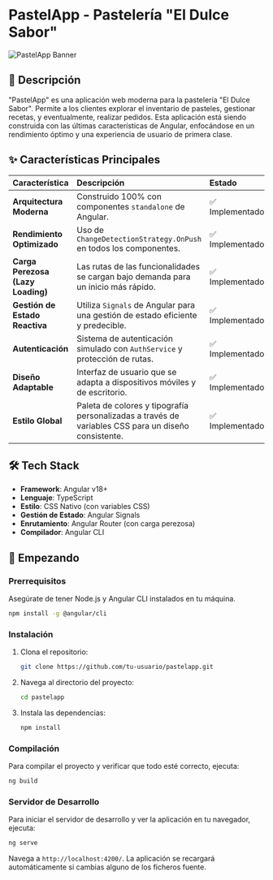 
# PastelApp - Pastelería "El Dulce Sabor"

![PastelApp Banner](https://via.placeholder.com/1200x300.png?text=Pastelería+"El+Dulce+Sabor")

## 🍰 Descripción

"PastelApp" es una aplicación web moderna para la pastelería "El Dulce Sabor". Permite a los clientes explorar el inventario de pasteles, gestionar recetas, y eventualmente, realizar pedidos. Esta aplicación está siendo construida con las últimas características de Angular, enfocándose en un rendimiento óptimo y una experiencia de usuario de primera clase.

## ✨ Características Principales

| Característica | Descripción | Estado |
| :--- | :--- | :--- |
| **Arquitectura Moderna** | Construido 100% con componentes `standalone` de Angular. | ✅ Implementado |
| **Rendimiento Optimizado** | Uso de `ChangeDetectionStrategy.OnPush` en todos los componentes. | ✅ Implementado |
| **Carga Perezosa (Lazy Loading)** | Las rutas de las funcionalidades se cargan bajo demanda para un inicio más rápido. | ✅ Implementado |
| **Gestión de Estado Reactiva** | Utiliza `Signals` de Angular para una gestión de estado eficiente y predecible. | ✅ Implementado |
| **Autenticación** | Sistema de autenticación simulado con `AuthService` y protección de rutas. | ✅ Implementado |
| **Diseño Adaptable** | Interfaz de usuario que se adapta a dispositivos móviles y de escritorio. | ✅ Implementado |
| **Estilo Global** | Paleta de colores y tipografía personalizadas a través de variables CSS para un diseño consistente. | ✅ Implementado |

## 🛠️ Tech Stack

- **Framework**: Angular v18+
- **Lenguaje**: TypeScript
- **Estilo**: CSS Nativo (con variables CSS)
- **Gestión de Estado**: Angular Signals
- **Enrutamiento**: Angular Router (con carga perezosa)
- **Compilador**: Angular CLI

## 🚀 Empezando

### Prerrequisitos

Asegúrate de tener Node.js y Angular CLI instalados en tu máquina.

```bash
npm install -g @angular/cli
```

### Instalación

1.  Clona el repositorio:
    ```bash
    git clone https://github.com/tu-usuario/pastelapp.git
    ```
2.  Navega al directorio del proyecto:
    ```bash
    cd pastelapp
    ```
3.  Instala las dependencias:
    ```bash
    npm install
    ```

### Compilación

Para compilar el proyecto y verificar que todo esté correcto, ejecuta:

```bash
ng build
```

### Servidor de Desarrollo

Para iniciar el servidor de desarrollo y ver la aplicación en tu navegador, ejecuta:

```bash
ng serve
```

Navega a `http://localhost:4200/`. La aplicación se recargará automáticamente si cambias alguno de los ficheros fuente.
